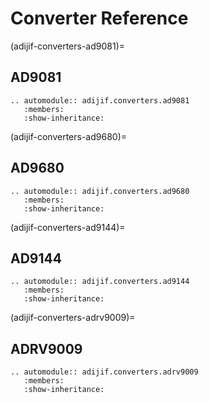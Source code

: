 # Converter Reference

(adijif-converters-ad9081)=
## AD9081

```{eval-rst}
.. automodule:: adijif.converters.ad9081
   :members:
   :show-inheritance:
```

(adijif-converters-ad9680)=
## AD9680

```{eval-rst}
.. automodule:: adijif.converters.ad9680
   :members:
   :show-inheritance:
```

(adijif-converters-ad9144)=
## AD9144

```{eval-rst}
.. automodule:: adijif.converters.ad9144
   :members:
   :show-inheritance:
```

(adijif-converters-adrv9009)=
## ADRV9009

```{eval-rst}
.. automodule:: adijif.converters.adrv9009
   :members:
   :show-inheritance:

```